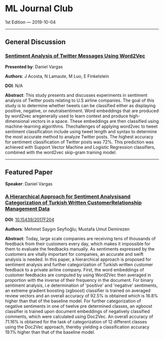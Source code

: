 # ML Journal Club
1st Edition ⁠— 2019-10-04

---

## General Discussion

### [Sentiment Analysis of Twitter Messages Using Word2Vec](http://csis.pace.edu/~ctappert/srd2017/2016fallproj/d4t07.pdf)
**Presented by**: Daniel Vargas

**Authors**: J Acosta, N Lamaute, M Luo, E Finkelstein

**DOI**: N/A

**Abstract**: This study presents and discusses experiments in sentiment analysis of Twitter posts relating to U.S airline companies. The goal of this study is to determine whether tweets can be classified either as displaying positive, negative, or neutralsentiment. Word embeddings that are produced by word2vec aregenerally used to learn context and produce high-dimensional vectors in a space. These embeddings are then classified using machine-learning algorithms. Thechallenges of applying word2vec to tweet sentiment classification include using tweet length and syntax to determine the most accurate method to analyze Twitter posts. The highest accuracy for sentiment classification of Twitter posts was 72%. This prediction was achieved with Support Vector Machine and Logistic Regression classifiers, combined with the word2vec skip-gram training model.

---

## Featured Paper
**Speaker**: Daniel Vargas

### [A Hierarchical Approach for Sentiment Analysisand Categorization of Turkish Written CustomerRelationship Management Data](https://annals-csis.org/Volume_11/drp/pdf/204.pdf)
**DOI**: [10.15439/2017F204](https://doi.org/10.15439/2017F204)

**Authors**: Mehmet Saygın Seyfioğlu; Mustafa Umut Demirezen

**Abstract**: Today, large scale companies are receiving tens of thousands of feedback from their customers every day, which makes it impossible for them to evaluate the feedbacks manually. As sentiments expressed by the customers are vitally important for companies, an accurate and swift analysis is needed. In this paper, a hierarchical approach is proposed for sentiment analysis and further categorization of Turkish written customer feedback to a private airline company. First, the word embeddings of customer feedbacks are computed by using Word2Vec then averaged in proportion with the inverse of their frequency in the document. For binary sentiment analysis, i.e determination of 'positive' and 'negative' sentiments, an extreme gradient boosting (xgboost) classifier is trained on averaged review vectors and an overall accuracy of 92.5% is obtained which is 16.8% higher than that of the baseline model. For further categorization of negative sentiments in one of twelve pre determined classes, an xgboost classifier is trained upon document embeddings of negatively classified comments, which were calculated using Doc2Vec. An overall accuracy of 71.16% is obtained for the task of categorization of 12 different classes using the Doc2Vec approach, thereby yielding a classification accuracy 19.1% higher than that of the baseline model.